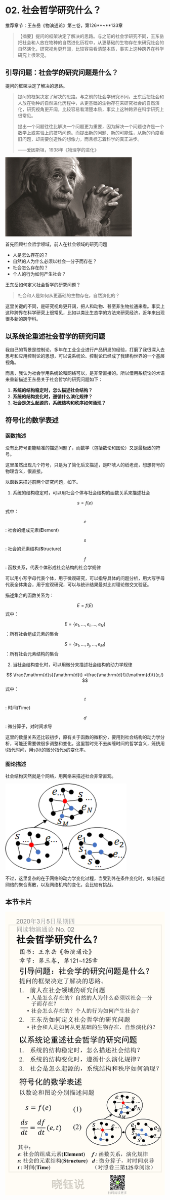 # 02. 社会哲学研究什么？

推荐章节：王东岳《物演通论》第三卷，第126**~**133章

> 【摘要】提问的框架决定了解决的思路。与之前的社会学研究不同，王东岳把社会和人放在物种的自然进化历程中，从更基础的生物存在来研究社会的自然演化，研究视角更开阔，比较容易看清楚本质，事实上这种跨界在科学研究上很常见。

## 引导问题：社会学的研究问题是什么？

提问的框架决定了解决的思路。

> 提问的框架决定了解决的思路。与之前的社会学研究不同，王东岳把社会和人放在物种的自然进化历程中，从更基础的生物存在来研究社会的自然演化，研究视角更开阔，比较容易看清楚本质，事实上这种跨界在科学研究上很常见。
>
> 提出一个问题往往比解决一个问题更为重要，因为解决一个问题也许是一个数学上或实验上的技巧问题。而提出新的问题、新的可能性，从新的角度看旧问题，却需要创造性的想像力，而且标志着科学的真正进步。
>
> ——爱因斯坦，1938年《物理学的进化》

<img src="No.02/448a5bab7c1018ed647601.jpg" alt="448a5bab7c1018ed647601"  align="center"/>

首先回顾社会哲学领域，前人在社会领域的研究问题

- 人是怎么存在的？
- 自然的人为什么必须以社会一分子而存在？
- 社会怎么存在的？
- 个人的行为如何产生社会？

王东岳如何定义社会哲学的研究问题？

> 社会和人是如何从更基础的生物存在，自然演化的？

这里关键的不同，是研究视角更开阔，把人和动物、甚至非生物拉通来看。事实上这种跨界在科学研究上很常见，比如以类比生态学的方法来研究经济，近年来出现很多新的跨学科。

## 以系统论重述社会哲学的研究问题

我自己的背景是控制论，多年在工业企业进行产品研发的经验，打磨了我很深入去思考和应用控制论的思想，可以说系统论、控制论已经成了我建构世界的一个基层视角。

而且，我认为社会学用系统论和网络可以，是非常直接的。所以借用系统论的术语来重新描述王东岳关于社会哲学的研究问题如下：

1. **系统的结构稳定时，怎么描述社会结构？**
2. **系统的结构变化时，遵循什么演化规律？**
3. **社会是怎么起源的，系统结构和秩序如何涌现？**

## 符号化的数学表述

### 函数描述

没有比符号更能精准的描述问题了，而数学（包括数论和图论）又是最极致的符号。

这里虽然出现几个符号，只是为了简化后文描述，是吓唬人的纸老虎，想想符号的物理含义，很直接。

以函数来描述前两个研究问题，如下。

1. 系统的结构稳定时，可以用社会个体与社会结构的函数关系来描述社会

$$
s=f(e)
$$
式中：

$$e$$ : 社会的组成元素(**E**lement)

$$s$$: 社会的元素结构(**S**tructure)

$$f$$: 函数关系，代表个体形成社会结构的社会学规律

可以用小写字母代表个体，用于微观研究，可以指导具体的问题分析，用大写字母代表全体集合，用于宏观研究，可以与统计结果最对比对理论做交叉验证。

描述集合的函数关系为：

$$
E=f(E)
$$
式中：

 $$E=\{e_1,...,e_i,...,e_N\}$$：所有社会组成元素的集合

 $$S=\{s_1,...,s_j,...,e_M\}$$：所有社会元素结构的集合

2. 当社会结构变化时，可以用微分来描述社会结构的动力学规律

$$
\frac{\mathrm{d}s}{\mathrm{d}t} =\frac{\mathrm{d}f}{\mathrm{d}t}(𝑒,𝑡)
$$
 式中：

$$t$$: 时间(**T**ime)

$$d$$: 微分算子，对时间求导

这里的数量关系还比较初步，原有关于函数的微积分，要用到社会结构的动力学分析，可能还需要做很多调整和变化。这里暂时先不去纠缠时间的哲学含义，笼统用t指代时间，用s对t的微分指代s的变化率。

### 图论描述

社会结构天然就是个网络，用网络来描述社会非常直观。

<img src="No.02/image-20200320023957368.png" alt="image-20200320023957368" style="zoom:150%;" align="center"/>

不过，这里复杂的在于网络的动力学变化过程，当受到外在条件变化时，如何描述网络的聚合离散，以及网络机构的变化，会比较有挑战。



## 本节卡片

![No.02](No.02/No.02.png)